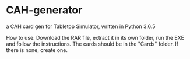 # CAH-generator
a CAH card gen for Tabletop Simulator, written in Python 3.6.5

How to use: Download the RAR file, extract it in its own folder, run the EXE and follow the instructions.
            The cards should be in the "Cards" folder. If there is none, create one.
